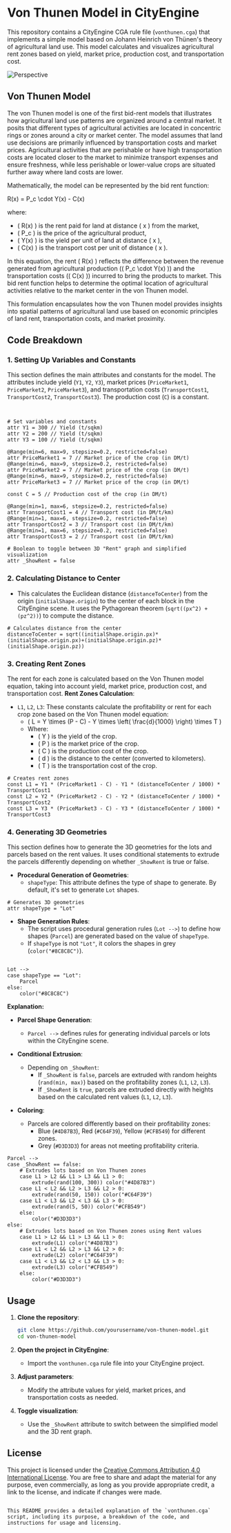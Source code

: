 # Von Thunen Model in CityEngine

This repository contains a CityEngine CGA rule file (`vonthunen.cga`) that implements a simple model based on Johann Heinrich von Thünen's theory of agricultural land use. This model calculates and visualizes agricultural rent zones based on yield, market price, production cost, and transportation cost.

![Perspective](https://github.com/entopia/CEVonThunen/assets/4749503/e2100860-b881-4c83-91c3-9cfae416c6ec)




## Von Thunen Model

The von Thunen model is one of the first bid-rent models that illustrates how agricultural land use patterns are organized around a central market. It posits that different types of agricultural activities are located in concentric rings or zones around a city or market center. The model assumes that land use decisions are primarily influenced by transportation costs and market prices. Agricultural activities that are perishable or have high transportation costs are located closer to the market to minimize transport expenses and ensure freshness, while less perishable or lower-value crops are situated further away where land costs are lower.

Mathematically, the model can be represented by the bid rent function:

R(x) = P_c \cdot Y(x) - C(x)

where:
- \( R(x) \) is the rent paid for land at distance \( x \) from the market,
- \( P_c \) is the price of the agricultural product,
- \( Y(x) \) is the yield per unit of land at distance \( x \),
- \( C(x) \) is the transport cost per unit of distance \( x \).

In this equation, the rent \( R(x) \) reflects the difference between the revenue generated from agricultural production (\( P_c \cdot Y(x) \)) and the transportation costs (\( C(x) \)) incurred to bring the products to market. This bid rent function helps to determine the optimal location of agricultural activities relative to the market center in the von Thunen model.

This formulation encapsulates how the von Thunen model provides insights into spatial patterns of agricultural land use based on economic principles of land rent, transportation costs, and market proximity.

## Code Breakdown

### 1. Setting Up Variables and Constants

This section defines the main attributes and constants for the model. The attributes include yield (`Y1`, `Y2`, `Y3`), market prices (`PriceMarket1`, `PriceMarket2`, `PriceMarket3`), and transportation costs (`TransportCost1`, `TransportCost2`, `TransportCost3`). The production cost (`C`) is a constant.

```cga


# Set variables and constants
attr Y1 = 300 // Yield (t/sqkm)
attr Y2 = 200 // Yield (t/sqkm)
attr Y3 = 100 // Yield (t/sqkm)

@Range(min=6, max=9, stepsize=0.2, restricted=false)
attr PriceMarket1 = 7 // Market price of the crop (in DM/t)
@Range(min=6, max=9, stepsize=0.2, restricted=false)
attr PriceMarket2 = 7 // Market price of the crop (in DM/t)
@Range(min=6, max=9, stepsize=0.2, restricted=false)
attr PriceMarket3 = 7 // Market price of the crop (in DM/t)

const C = 5 // Production cost of the crop (in DM/t)

@Range(min=1, max=6, stepsize=0.2, restricted=false)
attr TransportCost1 = 4 // Transport cost (in DM/t/km)
@Range(min=1, max=6, stepsize=0.2, restricted=false)
attr TransportCost2 = 3 // Transport cost (in DM/t/km)
@Range(min=1, max=6, stepsize=0.2, restricted=false)
attr TransportCost3 = 2 // Transport cost (in DM/t/km)

# Boolean to toggle between 3D "Rent" graph and simplified visualization
attr _ShowRent = false
```

### 2. Calculating Distance to Center

- This calculates the Euclidean distance (`distanceToCenter`) from the origin (`initialShape.origin`) to the center of each block in the CityEngine scene. It uses the Pythagorean theorem (`sqrt((px^2) + (pz^2))`) to compute the distance.

```cga
# Calculates distance from the center
distanceToCenter = sqrt((initialShape.origin.px)*(initialShape.origin.px)+(initialShape.origin.pz)*(initialShape.origin.pz))
```

### 3. Creating Rent Zones

The rent for each zone is calculated based on the Von Thunen model equation, taking into account yield, market price, production cost, and transportation cost.
**Rent Zones Calculation**:
  - `L1`, `L2`, `L3`: These constants calculate the profitability or rent for each crop zone based on the Von Thunen model equation:
    - \( L = Y \times (P - C) - Y \times \left( \frac{d}{1000} \right) \times T \)
    - Where:
      - \( Y \) is the yield of the crop.
      - \( P \) is the market price of the crop.
      - \( C \) is the production cost of the crop.
      - \( d \) is the distance to the center (converted to kilometers).
      - \( T \) is the transportation cost of the crop.

```cga
# Creates rent zones
const L1 = Y1 * (PriceMarket1 - C) - Y1 * (distanceToCenter / 1000) * TransportCost1
const L2 = Y2 * (PriceMarket2 - C) - Y2 * (distanceToCenter / 1000) * TransportCost2
const L3 = Y3 * (PriceMarket3 - C) - Y3 * (distanceToCenter / 1000) * TransportCost3
```

### 4. Generating 3D Geometries

This section defines how to generate the 3D geometries for the lots and parcels based on the rent values. It uses conditional statements to extrude the parcels differently depending on whether `_ShowRent` is true or false.

- **Procedural Generation of Geometries**:
  - `shapeType`: This attribute defines the type of shape to generate. By default, it's set to generate `Lot` shapes.

```cga
# Generates 3D geometries
attr shapeType = "Lot"
```
  
- **Shape Generation Rules**:
  - The script uses procedural generation rules (`Lot -->`) to define how shapes (`Parcel`) are generated based on the value of `shapeType`.
  - If `shapeType` is not `"Lot"`, it colors the shapes in grey (`color("#8C8C8C")`).


```cga

Lot -->
case shapeType == "Lot":
    Parcel
else:
    color("#8C8C8C")
```

**Explanation:**

- **Parcel Shape Generation**:
  - `Parcel -->` defines rules for generating individual parcels or lots within the CityEngine scene.
  
- **Conditional Extrusion**:
  - Depending on `_ShowRent`:
    - If `_ShowRent` is `false`, parcels are extruded with random heights (`rand(min, max)`) based on the profitability zones (`L1`, `L2`, `L3`).
    - If `_ShowRent` is `true`, parcels are extruded directly with heights based on the calculated rent values (`L1`, `L2`, `L3`).
  
- **Coloring**:
  - Parcels are colored differently based on their profitability zones:
    - Blue (`#4D87B3`), Red (`#C64F39`), Yellow (`#CFB549`) for different zones.
    - Grey (`#D3D3D3`) for areas not meeting profitability criteria.


```cga
Parcel -->
case _ShowRent == false:
    # Extrudes lots based on Von Thunen zones
    case L1 > L2 && L1 > L3 && L1 > 0:
        extrude(rand(100, 300)) color("#4D87B3")
    case L1 < L2 && L2 > L3 && L2 > 0:
        extrude(rand(50, 150)) color("#C64F39")
    case L1 < L3 && L2 < L3 && L3 > 0:
        extrude(rand(5, 50)) color("#CFB549")
    else:
        color("#D3D3D3")
else:
    # Extrudes lots based on Von Thunen zones using Rent values
    case L1 > L2 && L1 > L3 && L1 > 0:
        extrude(L1) color("#4D87B3")
    case L1 < L2 && L2 > L3 && L2 > 0:
        extrude(L2) color("#C64F39")
    case L1 < L3 && L2 < L3 && L3 > 0:
        extrude(L3) color("#CFB549")
    else:
        color("#D3D3D3")
```

## Usage

1. **Clone the repository**:
   ```sh
   git clone https://github.com/yourusername/von-thunen-model.git
   cd von-thunen-model
   ```

2. **Open the project in CityEngine**: 
   - Import the `vonthunen.cga` rule file into your CityEngine project.

3. **Adjust parameters**:
   - Modify the attribute values for yield, market prices, and transportation costs as needed.

4. **Toggle visualization**:
   - Use the `_ShowRent` attribute to switch between the simplified model and the 3D rent graph.

## License

This project is licensed under the [Creative Commons Attribution 4.0 International License](https://creativecommons.org/licenses/by/4.0/). You are free to share and adapt the material for any purpose, even commercially, as long as you provide appropriate credit, a link to the license, and indicate if changes were made.
```

This README provides a detailed explanation of the `vonthunen.cga` script, including its purpose, a breakdown of the code, and instructions for usage and licensing.

